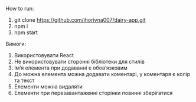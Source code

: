 How to run:

1. git clone https://github.com/ihorivna007/dairy-app.git
2. npm i
3. npm start

Вимоги:
1. Використовувати React
2. Не використовувати сторонні бібліотеки для стилів 
3. Імʼя елемента при додаванні є обовʼязковим
4. До можна елемента можна додавати коментарі, у коментаря є колір та текст 
5. Елементи можна видаляти
6. Елементи при перезавантаженні сторінки повинні зберігатися 
